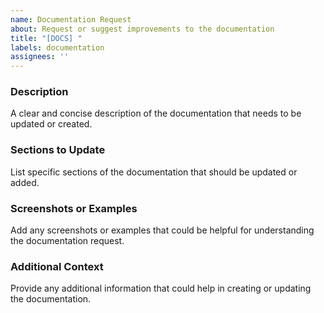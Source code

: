 ```yaml
---
name: Documentation Request
about: Request or suggest improvements to the documentation
title: "[DOCS] "
labels: documentation
assignees: ''
---
```


### **Description**

A clear and concise description of the documentation that needs to be updated or created.

### **Sections to Update**

List specific sections of the documentation that should be updated or added.

### **Screenshots or Examples**

Add any screenshots or examples that could be helpful for understanding the documentation request.

### **Additional Context**

Provide any additional information that could help in creating or updating the documentation.
